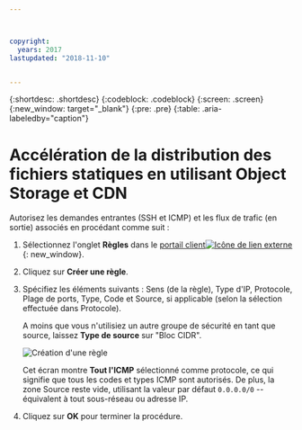 ```yaml
---



copyright:
  years: 2017
lastupdated: "2018-11-10"


---
```


{:shortdesc: .shortdesc}
{:codeblock: .codeblock}
{:screen: .screen}
{:new_window: target="_blank"}
{:pre: .pre}
{:table: .aria-labeledby="caption"}

# Accélération de la distribution des fichiers statiques en utilisant Object Storage et CDN
Autorisez les demandes entrantes (SSH et ICMP) et les flux de trafic (en sortie) associés en procédant comme suit :

1. Sélectionnez l'onglet **Règles** dans le [portail client![Icône de lien externe](../../icons/launch-glyph.svg "Icône de lien externe")](https://control.softlayer.com/){: new_window}.
2.	Cliquez sur **Créer une règle**.
3.	Spécifiez les éléments suivants : Sens (de la règle), Type d'IP, Protocole, Plage de ports, Type, Code et Source, si applicable (selon la sélection effectuée dans Protocole).

	A moins que vous n'utilisiez un autre groupe de sécurité en tant que source, laissez **Type de source** sur "Bloc CIDR".

	![Création d'une règle](rule_sg.jpg)

	Cet écran montre **Tout l'ICMP** sélectionné comme protocole, ce qui signifie que tous les codes et types ICMP sont autorisés. De plus, la zone Source reste vide, utilisant la valeur par défaut `0.0.0.0/0` -- équivalent à tout sous-réseau ou adresse IP.

4.	Cliquez sur **OK** pour terminer la procédure.
